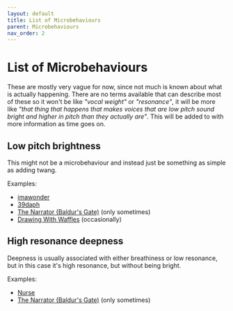 ```yaml
---
layout: default
title: List of Microbehaviours
parent: Microbehaviours
nav_order: 2
---
```

# List of Microbehaviours
These are mostly very vague for now, since not much is known about what is actually happening. There are no terms available that can describe most of these so it won't be like _"vocal weight"_ or _"resonance"_, it will be more like _"that thing that happens that makes voices that are low pitch sound bright and higher in pitch than they actually are"_. This will be added to with more information as time goes on.
## Low pitch brightness
This might not be a microbehaviour and instead just be something as simple as adding twang.

Examples:
- [imawonder](/wiki/pages/voice-examples/#imawonder)
- [39daph](/wiki/pages/voice-examples/#daph)
- [The Narrator (Baldur's Gate)](/wiki/pages/voice-examples/#the-narrator-baldurs-gate) (only sometimes)
- [Drawing With Waffles](/wiki/pages/voice-examples/#drawing-with-waffles) (occasionally)

## High resonance deepness
Deepness is usually associated with either breathiness or low resonance, but in this case it's high resonance, but without being bright.

Examples:
- [Nurse](/wiki/pages/voice-examples/#nurse)
- [The Narrator (Baldur's Gate)](/wiki/pages/voice-examples/#the-narrator-baldurs-gate) (only sometimes)
